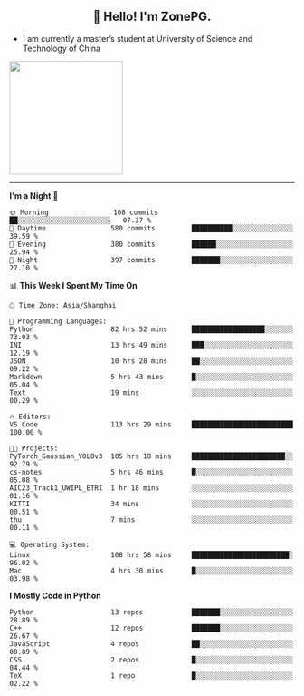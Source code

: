 <h2 align="center">👋 Hello! I'm ZonePG.</h2>

- I am currently a master’s student at University of Science and Technology of China

<img height=200 align="center" src="https://github-readme-stats.vercel.app/api?username=zonepg" />

-------

<!--START_SECTION:waka-->
**I'm a Night 🦉** 

```text
🌞 Morning                108 commits         ██░░░░░░░░░░░░░░░░░░░░░░░   07.37 % 
🌆 Daytime                580 commits         ██████████░░░░░░░░░░░░░░░   39.59 % 
🌃 Evening                380 commits         ██████░░░░░░░░░░░░░░░░░░░   25.94 % 
🌙 Night                  397 commits         ███████░░░░░░░░░░░░░░░░░░   27.10 % 
```


📊 **This Week I Spent My Time On** 

```text
🕑︎ Time Zone: Asia/Shanghai

💬 Programming Languages: 
Python                   82 hrs 52 mins      ██████████████████░░░░░░░   73.03 % 
INI                      13 hrs 49 mins      ███░░░░░░░░░░░░░░░░░░░░░░   12.19 % 
JSON                     10 hrs 28 mins      ██░░░░░░░░░░░░░░░░░░░░░░░   09.22 % 
Markdown                 5 hrs 43 mins       █░░░░░░░░░░░░░░░░░░░░░░░░   05.04 % 
Text                     19 mins             ░░░░░░░░░░░░░░░░░░░░░░░░░   00.29 % 

🔥 Editors: 
VS Code                  113 hrs 29 mins     █████████████████████████   100.00 % 

🐱‍💻 Projects: 
PyTorch_Gaussian_YOLOv3  105 hrs 18 mins     ███████████████████████░░   92.79 % 
cs-notes                 5 hrs 46 mins       █░░░░░░░░░░░░░░░░░░░░░░░░   05.08 % 
AIC23_Track1_UWIPL_ETRI  1 hr 18 mins        ░░░░░░░░░░░░░░░░░░░░░░░░░   01.16 % 
KITTI                    34 mins             ░░░░░░░░░░░░░░░░░░░░░░░░░   00.51 % 
thu                      7 mins              ░░░░░░░░░░░░░░░░░░░░░░░░░   00.11 % 

💻 Operating System: 
Linux                    108 hrs 58 mins     ████████████████████████░   96.02 % 
Mac                      4 hrs 30 mins       █░░░░░░░░░░░░░░░░░░░░░░░░   03.98 % 
```

**I Mostly Code in Python** 

```text
Python                   13 repos            ███████░░░░░░░░░░░░░░░░░░   28.89 % 
C++                      12 repos            ███████░░░░░░░░░░░░░░░░░░   26.67 % 
JavaScript               4 repos             ██░░░░░░░░░░░░░░░░░░░░░░░   08.89 % 
CSS                      2 repos             █░░░░░░░░░░░░░░░░░░░░░░░░   04.44 % 
TeX                      1 repo              █░░░░░░░░░░░░░░░░░░░░░░░░   02.22 % 
```




<!--END_SECTION:waka-->
